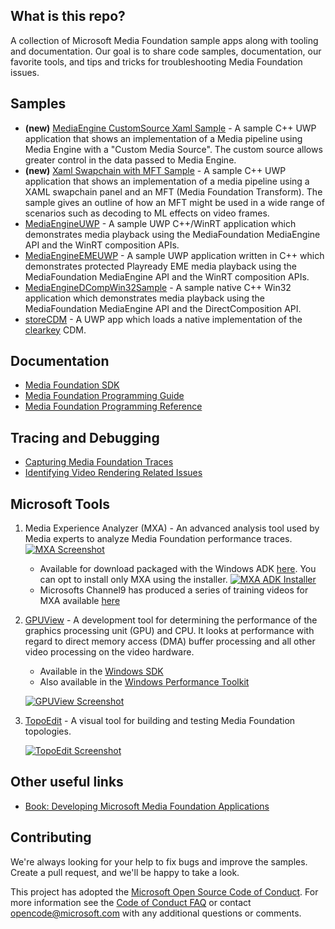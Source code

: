 ## What is this repo?
A collection of Microsoft Media Foundation sample apps along with tooling and documentation. Our goal is to share code samples, documentation, our favorite tools, and tips and tricks for troubleshooting Media Foundation issues. 

## Samples
- **(new)** [MediaEngine CustomSource Xaml Sample](https://github.com/microsoft/media-foundation/tree/master/samples/MediaEngineCustomSourceXamlSample) - A sample C++ UWP application that shows an implementation of a Media pipeline using Media Engine with a "Custom Media Source". The custom source allows greater control in the data passed to Media Engine.
- **(new)** [Xaml Swapchain with MFT Sample](https://github.com/microsoft/media-foundation/tree/master/samples/XamlSwapchainSample) - A sample C++ UWP application that shows an implementation of a media pipeline using a XAML swapchain panel and an MFT (Media Foundation Transform). The sample gives an outline of how an MFT might be used in a wide range of scenarios such as decoding to ML effects on video frames.
- [MediaEngineUWP](https://github.com/microsoft/media-foundation/tree/master/samples/MediaEngineUWPSample) - A sample UWP C++/WinRT application which demonstrates media playback using the MediaFoundation MediaEngine API and the WinRT composition APIs.
- [MediaEngineEMEUWP](https://github.com/microsoft/media-foundation/tree/master/samples/MediaEngineEMEUWPSample) - A sample UWP application written in C++ which demonstrates protected Playready EME media playback using the MediaFoundation MediaEngine API and the WinRT composition APIs.
- [MediaEngineDCompWin32Sample](https://github.com/microsoft/media-foundation/tree/master/samples/MediaEngineDCompWin32Sample) - A sample native C++ Win32 application which demonstrates media playback using the MediaFoundation MediaEngine API and the DirectComposition API.
- [storeCDM](https://github.com/microsoft/media-foundation/tree/master/samples/storeCDM) - A UWP app which loads a native implementation of the [clearkey](https://www.w3.org/TR/encrypted-media/#clear-key) CDM.

## Documentation
- [Media Foundation SDK](https://docs.microsoft.com/en-us/windows/win32/medfound/microsoft-media-foundation-sdk)
- [Media Foundation Programming Guide](https://docs.microsoft.com/en-us/windows/win32/medfound/media-foundation-programming-guide)
- [Media Foundation Programming Reference](https://docs.microsoft.com/en-us/windows/win32/medfound/media-foundation-programming-reference)

## Tracing and Debugging
- [Capturing Media Foundation Traces](https://docs.microsoft.com/en-us/windows/win32/medfound/using-mftrace#interpreting-the-trace-results) 
- [Identifying Video Rendering Related Issues](./performanceTracing/README.md)

## Microsoft Tools
1. Media Experience Analyzer (MXA) - An advanced analysis tool used by Media experts to analyze Media Foundation performance traces.
    [![MXA Screenshot](./images/mxa_small.png)](./images/mxa.png)

    - Available for download packaged with the Windows ADK [here](https://docs.microsoft.com/en-us/windows-hardware/get-started/adk-install). You can opt to install only MXA using the installer.
    [![MXA ADK Installer](./images/adk_installer.png)](./images/adk_installer.png)
    - Microsofts Channel9 has produced a series of training videos for MXA available [here](./MXAVideoList.md)


2. [GPUView](https://docs.microsoft.com/en-us/windows-hardware/drivers/display/using-gpuview) - A development tool for determining the performance of the graphics processing unit (GPU) and CPU. It looks at performance with regard to direct memory access (DMA) buffer processing and all other video processing on the video hardware.
    - Available in the [Windows SDK](https://developer.microsoft.com/en-US/windows/downloads/windows-10-sdk/)
    - Also available in the [Windows Performance Toolkit](https://docs.microsoft.com/en-us/windows-hardware/test/wpt/)

    [![GPUView Screenshot](./images/gpuview_small.png)](./images/gpuview.png)

3. [TopoEdit](https://docs.microsoft.com/en-us/windows/win32/medfound/topoedit) - A visual tool for building and testing Media Foundation topologies.

    [![TopoEdit Screenshot](./images/topo_small.png)](./images/topo.png)

## Other useful links
- [Book: Developing Microsoft Media Foundation Applications](https://www.amazon.com/Developing-Microsoft-Foundation-Applications-Developer/dp/0735656592)

## Contributing

We're always looking for your help to fix bugs and improve the samples. Create a pull request, and we'll be happy to take a look.

This project has adopted the [Microsoft Open Source Code of Conduct](https://opensource.microsoft.com/codeofconduct/).
For more information see the [Code of Conduct FAQ](https://opensource.microsoft.com/codeofconduct/faq/) or
contact [opencode@microsoft.com](mailto:opencode@microsoft.com) with any additional questions or comments.
